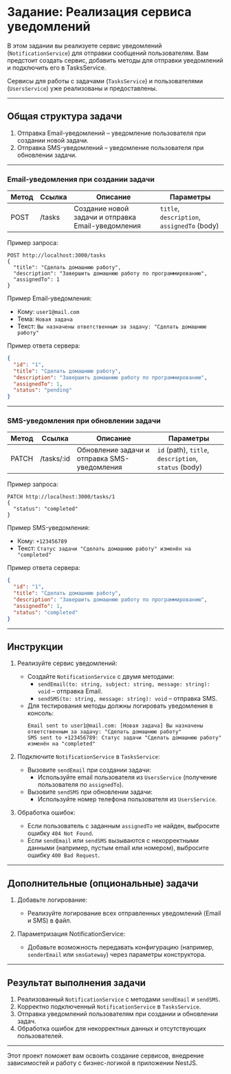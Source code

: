 # Задание: Реализация сервиса уведомлений

В этом задании вы реализуете сервис уведомлений (`NotificationService`) для отправки сообщений пользователям. Вам
предстоит создать сервис, добавить методы для отправки уведомлений и подключить его в TasksService.

Сервисы для работы с задачами (`TasksService`) и пользователями (`UsersService`) уже реализованы и предоставлены.

---

## Общая структура задачи

1. Отправка Email-уведомлений – уведомление пользователя при создании новой задачи.
2. Отправка SMS-уведомлений – уведомление пользователя при обновлении задачи.

---

### Email-уведомления при создании задачи

| Метод | Ссылка | Описание                                           | Параметры                                   |
| ----- | ------ | -------------------------------------------------- | ------------------------------------------- |
| POST  | /tasks | Создание новой задачи и отправка Email-уведомления | `title`, `description`, `assignedTo` (body) |

Пример запроса:

```http
POST http://localhost:3000/tasks
{
  "title": "Сделать домашнюю работу",
  "description": "Завершить домашнюю работу по программированию",
  "assignedTo": 1
}
```

Пример Email-уведомления:

- Кому: `user1@mail.com`
- Тема: `Новая задача`
- Текст: `Вы назначены ответственным за задачу: "Сделать домашнюю работу"`

Пример ответа сервера:

```json
{
  "id": "1",
  "title": "Сделать домашнюю работу",
  "description": "Завершить домашнюю работу по программированию",
  "assignedTo": 1,
  "status": "pending"
}
```

---

### SMS-уведомления при обновлении задачи

| Метод | Ссылка     | Описание                                     | Параметры                                            |
| ----- | ---------- | -------------------------------------------- | ---------------------------------------------------- |
| PATCH | /tasks/:id | Обновление задачи и отправка SMS-уведомления | `id` (path), `title`, `description`, `status` (body) |

Пример запроса:

```http
PATCH http://localhost:3000/tasks/1
{
  "status": "completed"
}
```

Пример SMS-уведомления:

- Кому: `+123456789`
- Текст: `Статус задачи "Сделать домашнюю работу" изменён на "completed"`

Пример ответа сервера:

```json
{
  "id": "1",
  "title": "Сделать домашнюю работу",
  "description": "Завершить домашнюю работу по программированию",
  "assignedTo": 1,
  "status": "completed"
}
```

---

## Инструкции

1. Реализуйте сервис уведомлений:

   - Создайте `NotificationService` с двумя методами:
     - `sendEmail(to: string, subject: string, message: string): void` – отправка Email.
     - `sendSMS(to: string, message: string): void` – отправка SMS.
   - Для тестирования методы должны логировать уведомления в консоль:
     ```plaintext
     Email sent to user1@mail.com: [Новая задача] Вы назначены ответственным за задачу: "Сделать домашнюю работу"
     SMS sent to +123456789: Статус задачи "Сделать домашнюю работу" изменён на "completed"
     ```

2. Подключите `NotificationService` в `TasksService`:

   - Вызовите `sendEmail` при создании задачи:
     - Используйте email пользователя из `UsersService` (получение пользователя по `assignedTo`).
   - Вызовите `sendSMS` при обновлении задачи:
     - Используйте номер телефона пользователя из `UsersService`.

3. Обработка ошибок:
   - Если пользователь с заданным `assignedTo` не найден, выбросите ошибку `404 Not Found`.
   - Если `sendEmail` или `sendSMS` вызываются с некорректными данными (например, пустым email или номером), выбросите ошибку `400 Bad Request`.

---

## Дополнительные (опциональные) задачи

1. Добавьте логирование:

   - Реализуйте логирование всех отправленных уведомлений (Email и SMS) в файл.

2. Параметризация NotificationService:
   - Добавьте возможность передавать конфигурацию (например, `senderEmail` или `smsGateway`) через параметры конструктора.

---

## Результат выполнения задачи

1. Реализованный `NotificationService` с методами `sendEmail` и `sendSMS`.
2. Корректно подключенный `NotificationService` в `TasksService`.
3. Отправка уведомлений пользователям при создании и обновлении задач.
4. Обработка ошибок для некорректных данных и отсутствующих пользователей.

---

Этот проект поможет вам освоить создание сервисов, внедрение зависимостей и работу с бизнес-логикой в приложении NestJS.
